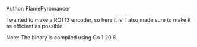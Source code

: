 Author: FlamePyromancer

I wanted to make a ROT13 encoder, so here it is! I also made sure to make it as efficient as possible.

Note: The binary is compiled using Go 1.20.6.
